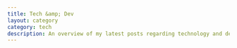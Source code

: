 ```yaml
---
title: Tech &amp; Dev
layout: category
category: tech
description: An overview of my latest posts regarding technology and development
---
```

